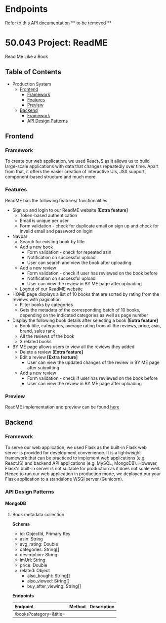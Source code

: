 # Endpoints
Refer to this [API documentation](https://bit.ly/37BVC4N) ** to be removed **

# 50.043 Project: ReadME
Read Me Like a Book

## Table of Contents
* Production System
  * [Frontend](#frontend)
    * [Framework](#framework)
    * [Features](#features)
    * [Preview](#preview)
  * [Backend](#backend)
    * [Framework](#framework-1)
    * [API Design Patterns](#api-design-patterns)
    
## Frontend
### Framework
To create our web application, we used ReactJS as it allows us to build large-scale applications with data that changes repeatedly over time. Apart from that, it offers the easier creation of interactive UIs, JSX support, component-based structure and much more.

### Features
ReadME has the following features/ functionalities:
* Sign up and login to our ReadME website **[Extra feature]**
  * Token-based authentication
  * Email is unique per user
  * Form validation - check for duplicate email on sign up and check for invalid email and password on login
* Navbar
  * Search for existing book by title
  * Add a new book
    * Form validation - check for repeated asin
    * Notification on successful upload
    * User can search and view the book after uploading
  * Add a new review
    * Form validation - check if user has reviewed on the book before
    * Notification on successful upload
    * User can view the review in BY ME page after uploading
  * Logout of our ReadME website
* HOME page displays a list of 10 books that are sorted by rating from the reviews with pagination
  * Filter books by categories
  * Gets the metadata of the corresponding batch of 10 books, depending on the indicated categories as well as page number
* Display the following book details after selecting a book **[Extra feature]**
  * Book title, categories, average rating from all the reviews, price, asin, brand, sales rank
  * All the reviews of the book
  * 3 related books
* BY ME page allows users to view all the reviews they added
  * Delete a review **[Extra feature]**
  * Edit a review **[Extra feature]**
    * User can view the updated changes of the review in BY ME page after submitting
  * Add a new review
    * Form validation - check if user has reviewed on the book before
    * User can view the review in BY ME page after uploading

### Preview
ReadME implementation and preview can be found [here](/frontend)

## Backend 
### Framework
To serve our web application, we used Flask as the built-in Flask web server is provided for development convenience. It is a lightweight framework that can be practiced to implement web applications (e.g. ReactJS) and backend API applications (e.g. MySQL, MongoDB). However, Flask's built-in server is not suitable for production as it does not scale well. Hence to run our web application in production mode, we deployed our your Flask application to a standalone WSGI server (Gunicorn).

### API Design Patterns
#### MongoDB
1. Book metadata collection
   
   **Schema**
   * id: ObjectId, Primary Key
   * asin: String
   * avg_rating: Double
   * categories: String[]
   * description: String
   * imUrl: String
   * price: Double
   * related: Object
     *  also_bought: String[]
     * also_viewed: String[]
     *  buy_after_viewing: String[]
   
   **Endpoints**
   
   | Endpoint                    | Method | Description                                                  |
   |-----------------------------|--------|--------------------------------------------------------------|
   | /books?category=<category>&title=<title>&pageNum=<pageNum>            | GET    | Gets the metadata of the corresponding batch of 10 books, depending on the indicated categories and/or title as well as page number.<br/><ul><li>The returned array will be sorted by the book’s average rating in descending order.</li><li>If both categories and title fields are empty, the top 10 books across all categories will be returned.</li></ul><br/>Parameters<ul><li>category: optional, categories will default to empty list</li><li>title: optional, default to None</li><li>page: default to 1</li></ul><br/>Returns a 200 response if the books metadata are successfully retrieved. Otherwise returns a 400 response.|
   | /book/add                                                             | POST    | Insert new book record.<br/><br/>JSON Body<ul><li>asin: compulsory, integer</li><li>title: string</li><li>description: string</li><li>price: double</li><li>imUrl: string</li><li>categories: array of string</li></ul><br/>Returns a 200 response if the book record is successfully inserted into the database. Otherwise, returns a 400 response (e.g. if the asin already exists in the database).|
   | /book/<asin>                                                          | GET   | Gets the book metadata and all its reviews.<br/>Returns a 200 response together with a list of reviews if retrieval from the database is successful. Otherwise, returns a 400 response.|

2. Userbase collection
   
   **Schema**
   * id: ObjectId, Primary Key
   * name: String
   * email: String
   * password: String (hashed)
   
   **Endpoints**
   
   | Endpoint                    | Method | Description                                                  |
   |-----------------------------|--------|--------------------------------------------------------------|
   | /user/signup                | GET    | Signs up an account on the website.<br/><br/>JSON Body<ul><li>name: string</li><li>email: string</li><li>password: string</li></ul><br/>Returns a 200 response together with a JWT token and username if the user is successfully registered. Otherwise, returns a 400 response (e.g. the email has been used previously for sign up).|
   | /user/signout               | GET    | Redirects the user back to the HOME page. |
   | /user/login                 | POST   | Authenticates the user with the database.<br/><br/>JSON Body<ul><li>email: string</li><li>password: string</li></ul><br/>Returns a 200 response together with a JWT token and username if the user is successfully authenticated. Otherwise, returns a 400 response (e.g. invalid credentials).|

3. Web logs collection (activities from users)
   
   Stored in MongoDB.
   
   **Schema**
   * id: ObjectId, Unique Key
   * timestamp: Date
   * method: String
   * action: String
   * response_code: Integer
   * asin: String (if relevant)
   * reviewerID: String (if relevant)
   
   ![](automation\results\logging.png)

#### MySQL
1. Reviews table

   **Schema**
   * asin: varchar(100), Primary Key
   * overall: int(1)
   * reviewText: text
   * reviewTime: date
   * reviewerID: varchar(255), Primary Key
   * reviewerName: tinytext
   * summary: text
   * unixReviewTime: int(11)
   * likes: int(5)
   * dislikes: int(5)
   
   **Endpoints**
   
   | Endpoint                    | Method   | Description                                                  |
   |-----------------------------|----------|--------------------------------------------------------------|
   | /reviews/user               | GET      | Gets all the reviews by the reviewerID.<br/>Returns a 200 response if review is successfully retrieved from the database. Otherwise, returns a 400 response.|
   | /book/\<asin\>              | POST     | Inserts the book review record.<br/><br/>JSON Body<ul><li>overall: integer</li><li>reviewText: string</li><li>summary: string</li></ul><br/>Returns a 200 response if review is successfully inserted into the database. Otherwise, returns a 400 response.|
   | /book/\<asin\>              | PUT      | Edits the book review record.<br/><br/>JSON Body<ul><li>overall: integer</li><li>reviewText: string</li><li>summary: string</li></ul><br/>Returns a 200 response if the record is successfully edited on the database. Otherwise, returns a 400 response.|
   | /book/\<asin\>              | DELETE   | Deletes the book review record.<br/>Returns a 200 response if review is successfully deleted from the database. Otherwise, returns a 400 response.|

   



 
